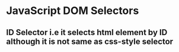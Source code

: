 # JavaScript DOM Selectors

## ID Selector i.e it selects html element by ID although it is not same as css-style selector
